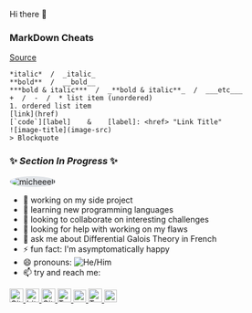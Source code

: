 Hi there 👋

### MarkDown Cheats

[Source](https://www.markdownguide.org/basic-syntax/)

    *italic*  /  _italic_
    **bold**  /  __bold__
    ***bold & italic***  /  _**bold & italic**_  /  ___etc___
    +  /  -  /  * list item (unordered)
    1. ordered list item
    [link](href)
    [`code`][label]    &    [label]: <href> "Link Title"
    ![image-title](image-src)
    > Blockquote


### ✨ _Section In Progress_ ✨

<img alt="micheeell" style="border-radius: 50% !important; overflow: hidden; background-color: #e1e4e8 !important; border: 1px solid #e1e4e8 !important;" src="/micheeell/micheeell/raw/master/img/profile.jpg"/>

- 🔭 working on my side project
- 🌱 learning new programming languages
- 👯 looking to collaborate on interesting challenges
- 🤔 looking for help with working on my flaws
- 💬 ask me about Differential Galois Theory in French
- ⚡ fun fact: I'm asymptomatically happy
- 😄 pronouns: ![He/Him](https://pronoun.cyou/x/y?subject=He&object=Him&height=19)
- 📫 try and reach me: 
<a href="https://github.com/micheeell/">
  <img alt="Github" title="Github" width="24px" src="https://cdn.jsdelivr.net/npm/simple-icons@v3/icons/github.svg" />
</a>
<a href="https://bitbucket.org/micheeel/">
  <img alt="bitbucket" title="bitbucket" width="24px" src="https://cdn.jsdelivr.net/npm/simple-icons@v3/icons/bitbucket.svg" />
</a>
<a href="https://gitlab.com/micheeel">
  <img alt="GitLab" title="GitLab" width="24px" src="https://cdn.jsdelivr.net/npm/simple-icons@v3/icons/gitlab.svg" />
</a>
<a href="https://trello.com/mayoul">
  <img alt="Trello" title="Trello" width="24px" src="https://cdn.jsdelivr.net/npm/simple-icons@v3/icons/trello.svg" />
</a>
<a href="https://www.linkedin.com/in/michaelayoul/">
  <img alt="LinkedIn" title="LinkedIn" width="22px" src="https://cdn.jsdelivr.net/npm/simple-icons@v3/icons/linkedin.svg" />
</a>
<a href="https://twitter.com/mayoul26" target="_blank">
  <img alt="Twitter" title="Twitter" width="24px" src="https://cdn.jsdelivr.net/npm/simple-icons@v3/icons/twitter.svg" />
</a>
<a href="https://magento.com/" target="_blank" title="MAG001481992">
  <img alt="MAG001481992" title="MAG001481992" width="22px" src="https://cdn.jsdelivr.net/npm/simple-icons@v3/icons/magento.svg" />
</a>
